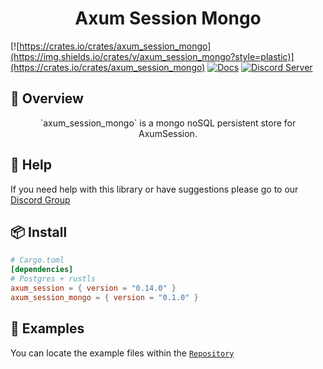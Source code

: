 <h1 align="center">
Axum Session Mongo
</h1>

[![https://crates.io/crates/axum_session_mongo](https://img.shields.io/crates/v/axum_session_mongo?style=plastic)](https://crates.io/crates/axum_session_mongo)
[![Docs](https://docs.rs/axum_session_mongo/badge.svg)](https://docs.rs/axum_session_mongo)
[![Discord Server](https://img.shields.io/discord/81844480201728000?label=&labelColor=6A7EC2&logo=discord&logoColor=ffffff&color=7389D8)](https://discord.gg/gVXNDwpS3Z)

## 📑 Overview

<p align="center">
`axum_session_mongo` is a mongo noSQL persistent store for AxumSession.
</p>

## 🚨 Help

If you need help with this library or have suggestions please go to our [Discord Group](https://discord.gg/gVXNDwpS3Z)

## 📦 Install

```toml
# Cargo.toml
[dependencies]
# Postgres + rustls
axum_session = { version = "0.14.0" }
axum_session_mongo = { version = "0.1.0" }
```

## 🔎 Examples

You can locate the example files within the [`Repository`](https://github.com/AscendingCreations/AxumSession/tree/main/examples)  